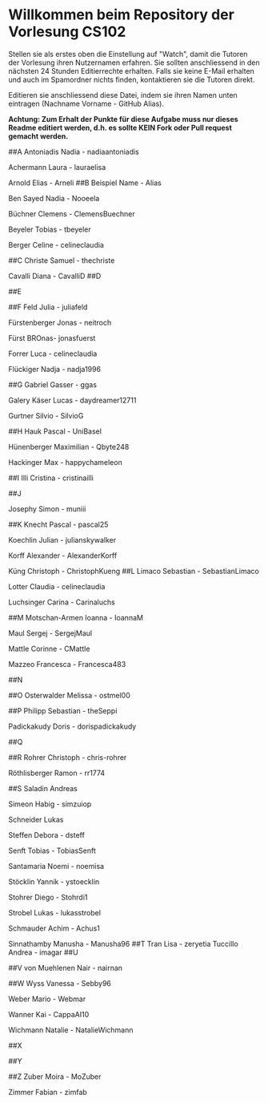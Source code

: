 # Willkommen beim Repository der Vorlesung CS102

Stellen sie als erstes oben die Einstellung auf "Watch", damit die Tutoren der Vorlesung ihren Nutzernamen erfahren. Sie sollten anschliessend in den nächsten 24 Stunden Editierrechte erhalten. Falls sie keine E-Mail erhalten und auch im Spamordner nichts finden, kontaktieren sie die Tutoren direkt.

Editieren sie anschliessend diese Datei, indem sie ihren Namen unten eintragen (Nachname Vorname - GitHub Alias).

**Achtung: Zum Erhalt der Punkte für diese Aufgabe muss nur dieses Readme editiert werden, d.h. es sollte KEIN Fork oder Pull request gemacht werden.**

##A
Antoniadis Nadia - nadiaantoniadis

Achermann Laura - lauraelisa

Arnold Elias - Arneli
##B
Beispiel Name - Alias

Ben Sayed Nadia - Nooeela

Büchner Clemens - ClemensBuechner

Beyeler Tobias - tbeyeler

Berger Celine - celineclaudia

##C
Christe Samuel - thechriste

Cavalli Diana - CavalliD
##D

##E

##F
Feld Julia - juliafeld

Fürstenberger Jonas - neitroch

Fürst BROnas- jonasfuerst

Forrer Luca - celineclaudia

Flückiger Nadja - nadja1996

##G 
Gabriel Gasser - ggas

Galery Käser Lucas - daydreamer12711

Gurtner Silvio - SilvioG

##H
Hauk Pascal - UniBasel

Hünenberger Maximilian - Qbyte248

Hackinger Max - happychameleon

##I
Illi Cristina - cristinailli

##J

Josephy Simon - muniii

##K
Knecht Pascal - pascal25

Koechlin Julian - julianskywalker

Korff Alexander - AlexanderKorff

Küng Christoph - ChristophKueng
##L
Limaco Sebastian - SebastianLimaco

Lotter Claudia - celineclaudia

Luchsinger Carina - Carinaluchs

##M
Motschan-Armen Ioanna - IoannaM

Maul Sergej - SergejMaul

Mattle Corinne - CMattle

Mazzeo Francesca - Francesca483 

##N

##O
Osterwalder Melissa - ostmel00

##P
Philipp Sebastian - theSeppi

Padickakudy Doris - dorispadickakudy

##Q

##R
Rohrer Christoph - chris-rohrer

Röthlisberger Ramon - rr1774

##S
Saladin Andreas

Simeon Habig - simzuiop

Schneider Lukas

Steffen Debora - dsteff

Senft Tobias - TobiasSenft

Santamaria Noemi - noemisa

Stöcklin Yannik - ystoecklin

Stohrer Diego - Stohrdi1

Strobel Lukas - lukasstrobel

Schmauder Achim - Achus1

Sinnathamby Manusha - Manusha96
##T
Tran Lisa - zeryetia
Tuccillo Andrea - imagar
##U

##V
von Muehlenen Nair - nairnan

##W
Wyss Vanessa - Sebby96

Weber Mario - Webmar

Wanner Kai - CappaAI10

Wichmann Natalie - NatalieWichmann

##X

##Y

##Z
Zuber Moira - MoZuber

Zimmer Fabian - zimfab
